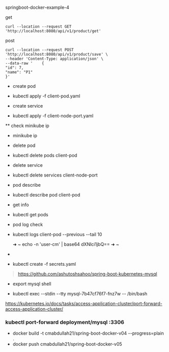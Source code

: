 

springboot-docker-example-4 

get
```
curl --location --request GET 'http://localhost:8080/api/v1/product/get'
```

post 

```
curl --location --request POST 'http://localhost:8080/api/v1/product/save' \
--header 'Content-Type: application/json' \
--data-raw '    {
"id": 7,
"name": "P1"
}'
```



* create pod
- kubectl apply -f client-pod.yaml
* create service
- kubectl apply -f client-node-port.yaml

** check minikube ip
- minikube ip

* delete pod
- kubectl delete pods  client-pod
* delete service
- kubectl delete services  client-node-port

* pod describe
- kubectl describe pod client-pod


* get info
- kubectl get pods

* pod log check
- kubectl logs client-pod  --previous --tail 10


    ➜  ~ echo -n 'user-cm' | base64
    dXNlci1jbQ==
    ➜  ~
- 
- kubectl create -f secrets.yaml


> https://github.com/ashutoshsahoo/spring-boot-kubernetes-mysql

* export mysql shell
- kubectl exec --stdin --tty mysql-7b47cf76f7-fnz7w -- /bin/bash

https://kubernetes.io/docs/tasks/access-application-cluster/port-forward-access-application-cluster/

### kubectl port-forward deployment/mysql :3306

- docker build -t cmabdullah21/spring-boot-docker-v04 --progress=plain .
- docker push cmabdullah21/spring-boot-docker-v05


